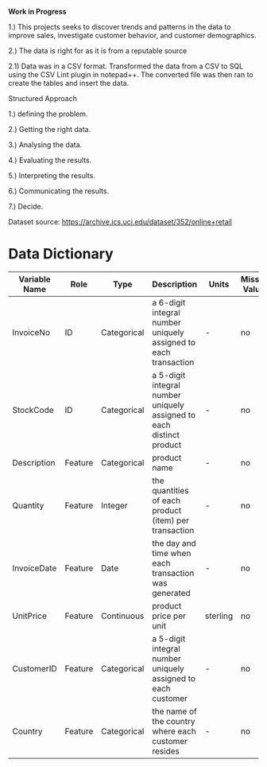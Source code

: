 
**Work in Progress**

1.) This projects seeks to discover trends and patterns in the data to improve sales, investigate customer behavior, and customer demographics.

2.) The data is right for as it is from a reputable source

2.1) Data was in a CSV format. Transformed the data from a CSV to SQL using the CSV Lint plugin in notepad++. The converted file was then ran to create the tables and insert the data.


Structured Approach

1.)	defining the problem. 

2.)	Getting the right data.


3.)	Analysing the data. 

4.)	Evaluating the results. 

5.)	Interpreting the results.


6.)	Communicating the results.

7.) Decide.







Dataset source: https://archive.ics.uci.edu/dataset/352/online+retail

# Data Dictionary
| Variable Name | Role | Type | Description | Units | Missing Values |
| --- | --- | --- | --- | --- | --- |
| InvoiceNo | ID | Categorical | a 6-digit integral number uniquely assigned to each transaction | - | no |
| StockCode | ID | Categorical | a 5-digit integral number uniquely assigned to each distinct product | - | no |
| Description | Feature | Categorical | product name | - | no |
| Quantity | Feature | Integer | the quantities of each product (item) per transaction | - | no |
| InvoiceDate | Feature | Date | the day and time when each transaction was generated | - | no |
| UnitPrice | Feature | Continuous | product price per unit | sterling | no |
| CustomerID | Feature | Categorical | a 5-digit integral number uniquely assigned to each customer | - | no |
| Country | Feature | Categorical | the name of the country where each customer resides | - | no |
